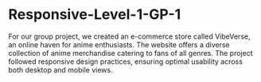 # Responsive-Level-1-GP-1
For our group project, we created an e-commerce store called VibeVerse, an online haven for anime enthusiasts. The website offers a diverse collection of anime merchandise catering to fans of all genres. The project followed responsive design practices, ensuring optimal usability across both desktop and mobile views.
